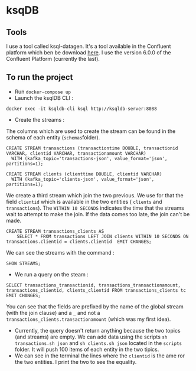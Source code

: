 # ksqDB 

## Tools 

I use a tool called ksql-datagen. It's a tool available in the Confluent platform  which ben be download [here](https://www.confluent.io/download/). I use the
version 6.0.0 of the Confluent Platform (currently the last).

## To run the project 

- Run `docker-compose up`
- Launch the ksqlDB CLI :
```
docker exec -it ksqldb-cli ksql http://ksqldb-server:8088
 ```
- Create the streams : 

The columns which are used to create the stream can be found in the schema of each entity (`schemas`folder). 
```
CREATE STREAM transactions (transactiontime DOUBLE, transactionid VARCHAR, clientid VARCHAR, transactionamount VARCHAR)
  WITH (kafka_topic='transactions-json', value_format='json', partitions=1);
```

```
CREATE STREAM clients (clienttime DOUBLE, clientid VARCHAR)
  WITH (kafka_topic='clients-json', value_format='json', partitions=1);
```

We create a third stream which join the two previous. We use for that the field `clientid` which is available in the two entities ( `clients` and `transactions`).
The `WITHIN 10 SECONDS` indicates the time that the streams wait to attempt to make the join. If the data comes too late, the join can't be made. 

```
CREATE STREAM transactions_clients AS 
    SELECT * FROM transactions LEFT JOIN clients WITHIN 10 SECONDS ON transactions.clientid = clients.clientid  EMIT CHANGES;
```

We can see the streams with the command :
```
SHOW STREAMS;
```

- We run a query on the steam :

```
SELECT transactions_transactionid, transactions_transactionamount, transactions_clientid, clients_clientid FROM transactions_clients tc EMIT CHANGES;
```

You can see that the fields are prefixed by the name of the global stream (with the join clause) and a `_` and not a `transactions_clients.transactionamount` (which was my first idea). 

- Currently, the query doesn't return anything because the two topics (and streams) are empty. We can add data using the scripts `sh transactions.sh json` and `sh clients.sh json` located in the `scripts` folder. It will push 100 items of each entity in the two tipics.  
- We can see in the terminal the lines where the `clientid` is the ame ror the two entities. I print the two to see the equality. 